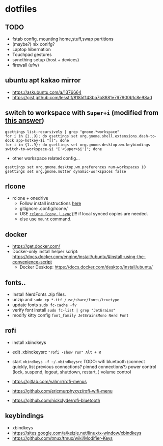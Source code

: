 # dotfiles

## TODO
- fstab config. mounting home,stuff,swap partitions
- (maybe?) nix conifg?
- Laptop hibernation
- Touchpad gestures
- syncthing setup (host + devices)
- firewall (ufw)

## ubuntu apt kakao mirror
- https://askubuntu.com/a/1376664
- https://gist.github.com/lesstif/8185f143ba7b8881e767900b1c8e98ad

## switch to workspace with `Super+i` (modified from [this answer](https://askubuntu.com/a/1295037))
```
gsettings list-recursively | grep "gnome.*workspace"
for i in {1..9}; do gsettings set org.gnome.shell.extensions.dash-to-dock app-hotkey-$i "[]"; done
for i in {1..9}; do gsettings set org.gnome.desktop.wm.keybindings switch-to-workspace-$i "['<Super>$i']"; done
```
- other workspace related config...
```
gsettings set org.gnome.desktop.wm.preferences num-workspaces 10
gsettings set org.gnome.mutter dynamic-workspaces false
```

## rlcone
- rclone + onedrive
    - Follow install instructions [here](https://www.sussex.ac.uk/its/help/guide.php?id=246)
    - gitignore .config/rcone/
    - USE [`rclone {copy | sync}`](https://rclone.org/commands/rclone_copy/)!!! if local synced copies are needed.
    - else use `mount` command.
## docker
- https://get.docker.com/
- Docker-only install helper script: https://docs.docker.com/engine/install/ubuntu/#install-using-the-convenience-script
    - Docker Desktop: https://docs.docker.com/desktop/install/ubuntu/

## fonts..
- Install NerdFonts .zip files.
- unzip and `sudo cp *.ttf /usr/share/fonts/truetype`
- update fonts `sudo fc-cache -fv`
- verify font install `sudo fc-list | grep "JetBrains"`
- modify kitty config `font_family JetBrainsMono Nerd Font`

## rofi
- install xbindkeys
- edit .xbindkeysrc `"rofi -show run" Alt + R`
- start `xbindkeys -f ~/.xbindkeysrc`
    TODO: 
    wifi 
    bluetooth (connect quickly, 
        list previous connections? pinned connections?)
    power control (lock, suspend, logout, shutdown, restart, )
    volume control 

- https://gitlab.com/vahnrr/rofi-menus
- https://github.com/ericmurphyxyz/rofi-wifi-menu
- https://github.com/nickclyde/rofi-bluetooth

## keybindings
- xbindkeys
- https://sites.google.com/a/keizie.net/linux/x-window/xbindkeys
- https://github.com/tmux/tmux/wiki/Modifier-Keys


